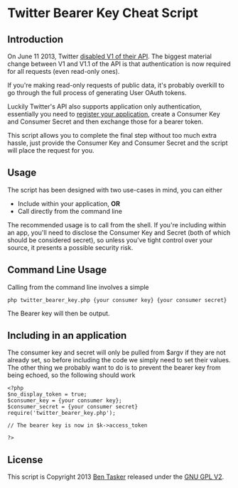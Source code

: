 Twitter Bearer Key Cheat Script
===================================

Introduction
-------------

On June 11 2013, Twitter [disabled V1 of their API](https://dev.twitter.com/blog/api-v1-is-retired). The biggest material change between V1 and V1.1 of the API is that authentication is now required for all requests (even read-only ones).

If you're making read-only requests of public data, it's probably overkill to go through the full process of generating User OAuth tokens. 

Luckily Twitter's API also supports application only authentication, essentially you need to [register your application](https://dev.twitter.com/apps), create a Consumer Key and Consumer Secret and then exchange those for a bearer token.

This script allows you to complete the final step without too much extra hassle, just provide the Consumer Key and Consumer Secret and the script will place the request for you.


Usage
------

The script has been designed with two use-cases in mind, you can either

- Include within your application, **OR**
- Call directly from the command line

The recommended usage is to call from the shell. If you're including within an app, you'll need to disclose the Consumer Key and Secret (both of which should be considered secret), so unless you've tight control over your source, it presents a possible security risk.



Command Line Usage
--------------------

Calling from the command line involves a simple

```php twitter_bearer_key.php {your consumer key} {your consumer secret}```

The Bearer key will then be output.



Including in an application
----------------------------

The consumer key and secret will only be pulled from $argv if they are not already set, so before including the code we simply need to set their values. The other thing we probably want to do is to prevent the bearer key from being echoed, so the following should work

```
<?php
$no_display_token = true;
$consumer_key = {your consumer key};
$consumer_secret = {your consumer secret}
require('twitter_bearer_key.php');

// The bearer key is now in $k->access_token

?>
```


License
--------

This script is Copyright 2013 [Ben Tasker](http://www.bentasker.co.uk) released under the [GNU GPL V2](http://www.gnu.org/licenses/gpl-2.0.txt).
